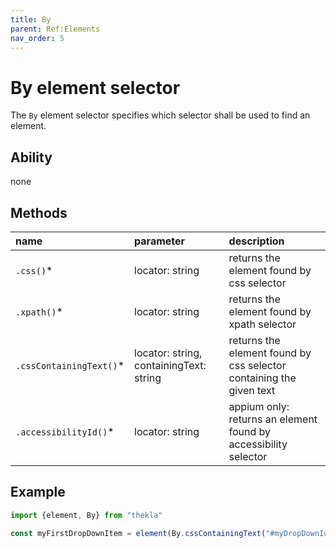 ```yaml
---
title: By
parent: Ref:Elements
nav_order: 5
---
```


# By element selector

The `By` element selector specifies which selector shall be used to find an element.

## Ability

none

## Methods

| name                    | parameter                               | description                                                         |
| :---                    | :---                                    | :---                                                                |
| `.css()`*               | locator: string                         | returns the element found by css selector                           |
| `.xpath()`*             | locator: string                         | returns the element found by xpath selector                         |
| `.cssContainingText()`* | locator: string, containingText: string | returns the element found by css selector containing the given text |
| `.accessibilityId()`*   | locator: string                         | appium only: returns an element found by accessibility selector     |

## Example

````typescript
import {element, By} from "thekla"

const myFirstDropDownItem = element(By.cssContainingText("#myDropDownId option", "My Drop Down first Item Text"));

````
